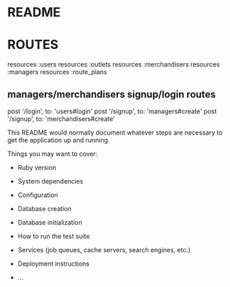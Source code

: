 # README

# ROUTES

  resources :users
  resources :outlets
  resources :merchandisers
  resources :managers
  resources :route_plans

  ## managers/merchandisers signup/login routes
  post '/login', to: 'users#login'
  post '/signup', to: 'managers#create'
  post '/signup', to: 'merchandisers#create'

This README would normally document whatever steps are necessary to get the
application up and running.

Things you may want to cover:

* Ruby version

* System dependencies

* Configuration

* Database creation

* Database initialization

* How to run the test suite

* Services (job queues, cache servers, search engines, etc.)

* Deployment instructions

* ...

